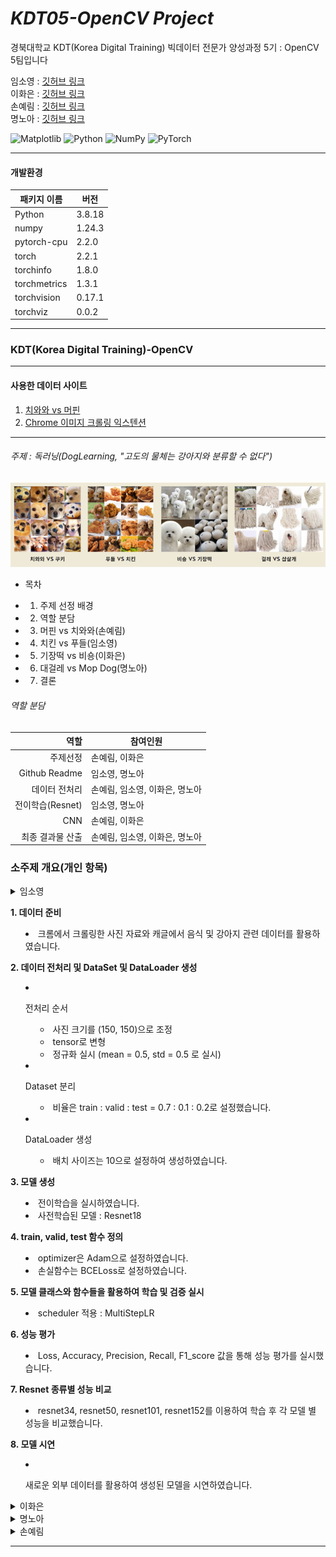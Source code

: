 # _KDT05-OpenCV Project_

경북대학교 KDT(Korea Digital Training) 빅데이터 전문가 양성과정 5기 : OpenCV 5팀입니다

임소영 : [깃허브 링크](https://github.com/YimSoYoung1001)  
이화은 : [깃허브 링크](https://github.com/Skylee0310)  
손예림 : [깃허브 링크](https://github.com/osllzd)  
명노아 : [깃허브 링크](https://github.com/noah2397)

![Matplotlib](https://img.shields.io/badge/Matplotlib-%23ffffff.svg?style=for-the-badge&logo=Matplotlib&logoColor=black)
![Python](https://img.shields.io/badge/python-3670A0?style=for-the-badge&logo=python&logoColor=ffdd54)
![NumPy](https://img.shields.io/badge/numpy-%23013243.svg?style=for-the-badge&logo=numpy&logoColor=white)
![PyTorch](https://img.shields.io/badge/PyTorch-%23EE4C2C.svg?style=for-the-badge&logo=PyTorch&logoColor=white)

<hr/>

#### 개발환경

| 패키지 이름  | 버전   |
| ------------ | ------ |
| Python       | 3.8.18 |
| numpy        | 1.24.3 |
| pytorch-cpu  | 2.2.0  |
| torch        | 2.2.1  |
| torchinfo    | 1.8.0  |
| torchmetrics | 1.3.1  |
| torchvision  | 0.17.1 |
| torchviz     | 0.0.2  |

<hr/>

### KDT(Korea Digital Training)-OpenCV

<hr/>

#### 사용한 데이터 사이트

1. [치와와 vs 머핀](https://www.kaggle.com/datasets/samuelcortinhas/muffin-vs-chihuahua-image-classification)
2. [Chrome 이미지 크롤링 익스텐션](https://chromewebstore.google.com/detail/fatkun-batch-download-ima/efcapamiilmdfbbilogcddbdckjhpajj)
<hr/>

###### 주제 : 독러닝(DogLearning, "고도의 물체는 강아지와 분류할 수 없다")

![alt text](명노아/readme_img/image.png)

- 목차

* 1. 주제 선정 배경
* 2. 역할 분담
* 3. 머핀 vs 치와와(손예림)
* 4. 치킨 vs 푸들(임소영)
* 5. 기장떡 vs 비숑(이화은)
* 6. 대걸레 vs Mop Dog(명노아)
* 7. 결론
  </hr>

###### 역할 분담

|             역할 | 참여인원                       |
| ---------------: | ------------------------------ |
|         주제선정 | 손예림, 이화은                 |
|    Github Readme | 임소영, 명노아                 |
|    데이터 전처리 | 손예림, 임소영, 이화은, 명노아 |
| 전이학습(Resnet) | 임소영, 명노아                 |
|              CNN | 손예림, 이화은                 |
| 최종 결과물 산출 | 손예림, 임소영, 이화은, 명노아 |

### 소주제 개요(개인 항목)

<details>
  <summary>
    임소영     

**1. 데이터 준비**    

- 크롬에서 크롤링한 사진 자료와 캐글에서 음식 및 강아지 관련 데이터를 활용하였습니다.

**2. 데이터 전처리 및 DataSet 및 DataLoader 생성**
    
- 전처리 순서     
  - 사진 크기를 (150, 150)으로 조정
  - tensor로 변형
  - 정규화 실시 (mean = 0.5, std = 0.5 로 실시)     

- Dataset 분리 
  - 비율은 train : valid : test = 0.7 : 0.1 : 0.2로 설정했습니다.  

- DataLoader 생성
  - 배치 사이즈는 10으로 설정하여 생성하였습니다.

**3. 모델 생성**    

- 전이학습을 실시하였습니다.   
- 사전학습된 모델 : Resnet18

**4. train, valid, test 함수 정의**    

- optimizer은 Adam으로 설정하였습니다.
- 손실함수는 BCELoss로 설정하였습니다.

**5. 모델 클래스와 함수들을 활용하여 학습 및 검증 실시**    

- scheduler 적용 : MultiStepLR    

**6. 성능 평가**     

- Loss, Accuracy, Precision, Recall, F1_score 값을 통해 성능 평가를 실시했습니다.

**7. Resnet 종류별 성능 비교**

- resnet34, resnet50, resnet101, resnet152를 이용하여 학습 후 각 모델 별 성능을 비교했습니다.      

**8. 모델 시연**   

- 새로운 외부 데이터를 활용하여 생성된 모델을 시연하였습니다.

  </summary>
</details>




</hr>

<details>
  <summary>
    이화은 
  </summary>

</details>

</hr>

<details>
  <summary>
    명노아 
  </summary>

#### ✅PPT 부분 참고 바람

# 0. 대걸레와 대걸레와 흡사한 쉽독(Sheep Dog)을 분류하는 모델 생성

![alt text](명노아/readme_img/image-1.png)

## 1. 전처리

- Chrome 이미지 크롤링 익스텐션을 사용하여 각각 "mop", "mop dog" 이미지를 크롤링 받아옴
- 여러개의 검색 엔진(구글, Yahoo, 네이버, 다음)에서 중복되지 않는 선에서 데이터를 수집  
  ![alt text](명노아/readme_img/image-2.png)

- 마우스 콜백 함수를 사용하여, ROI만을 기존 경로에 저장하도록 수정
- ![alt text](명노아/readme_img/image-3.png)

## 2. 모델 생성

- CNN(Convolution Neural Network)  
  ![alt text](명노아/readme_img/image-4.png)
- Transfer learning(Resnet18) : 전이학습으로 import 해서 사용

## 3. 학습 진행

- 옵티마이저(Optimizer) : AdamW
- 손실함수(Loss function) : CrossEntropyLoss
- 배치사이즈(Batch size) : train(10), test(8)
- tqdm 패키지 사용 => progression bar 시각화 사용 📊  
  ![alt text](명노아/readme_img/image-5.png)

## 4. 학습 도중 분석 : 히스토그램

- Opencv의 cv2.calHist사용

  #### 흑백 히스토그램

  ![alt text](명노아/readme_img/image-6.png)
  => 강아지의 사진이 화소 분포 범위가 넓다

  #### 컬러 히스토그램

  ![alt text](명노아/readme_img/image-7.png)
  => 강아지의 사진이 RGB의 분포 차이가 크다

따라서, 색감의 차이가 두드러지도록 촉감을 표현하기 위해 Threshold 사용

#### OTSU 알고리즘

Threshold 사용 => 이미지 전처리 후 사용  
![alt text](명노아/readme_img/image-8.png)

하지만 단일 역치값을 사용하면 강아지의 사진 대부분이 검정으로 처리되어 사용 불가능  
=> Threshold보다 성능이 뛰어난 Adaptive Threshold로 처리  
![alt text](명노아/readme_img/image-9.png)

## 5. 결과 분석

1. 일반 CNN 모델 사용  
   ![alt text](명노아/readme_img/image-10.png)
2. 전이학습 : Resnet18 사용  
   ![alt text](명노아/readme_img/image-11.png)
3. Adaptive Threshold 적용  
   ![alt text](명노아/readme_img/image-12.png)
4. Adaptive Threshold 적용 + Dropout + BatchNormalization  
   ![alt text](명노아/readme_img/image-13.png)
   ![alt text](명노아/readme_img/image-14.png)

## 6. 결론

![alt text](명노아/readme_img/image-15.png)

  </details>

</hr>

<details>
  <summary>
    손예림 
  </summary>

</details>
<hr/>
